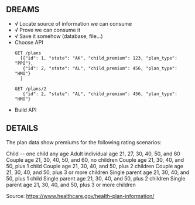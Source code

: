 ## DREAMS

* √ Locate source of information we can consume
* √ Prove we can consume it
* √ Save it somehow (database, file...)
* Choose API
  ```
  GET /plans
    [{"id": 1, "state": "AK", "child_premium": 123, "plan_type": "PPO"},
     {"id": 2, "state": "AL", "child_premium": 456, "plan_type": "HMO"}
    ]

  GET /plans/2
     {"id": 2, "state": "AL", "child_premium": 456, "plan_type": "HMO"}
  ```
* Build API

## DETAILS

The plan data show premiums for the following rating scenarios:

Child -- one child any age
Adult individual age 21, 27, 30, 40, 50, and 60
Couple age 21, 30, 40, 50, and 60, no children
Couple age 21, 30, 40, and 50, plus 1 child
Couple age 21, 30, 40, and 50, plus 2 children
Couple age 21, 30, 40, and 50, plus 3 or more children
Single parent age 21, 30, 40, and 50, plus 1 child
Single parent age 21, 30, 40, and 50, plus 2 children
Single parent age 21, 30, 40, and 50, plus 3 or more children

Source: https://www.healthcare.gov/health-plan-information/

